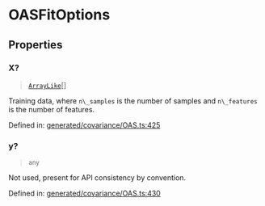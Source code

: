 # OASFitOptions

## Properties

### X?

> [`ArrayLike`](../types/ArrayLike.md)[]

Training data, where `n\_samples` is the number of samples and `n\_features` is the number of features.

Defined in:  [generated/covariance/OAS.ts:425](https://github.com/transitive-bullshit/scikit-learn-ts/blob/92ab806/packages/sklearn/src/generated/covariance/OAS.ts#L425)

### y?

> `any`

Not used, present for API consistency by convention.

Defined in:  [generated/covariance/OAS.ts:430](https://github.com/transitive-bullshit/scikit-learn-ts/blob/92ab806/packages/sklearn/src/generated/covariance/OAS.ts#L430)
